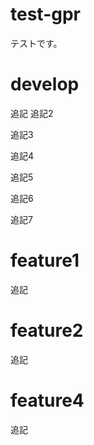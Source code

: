 # test-gpr

テストです。

# develop

追記
追記2

追記3

追記4

追記5

追記6

追記7

# feature1

追記


# feature2

追記

# feature4

追記